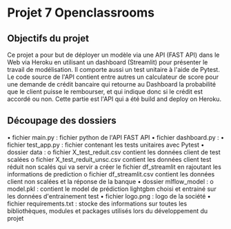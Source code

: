 # Projet 7 Openclassrooms

## Objectifs du projet
Ce projet a pour but de déployer un modèle via une API (FAST API) dans le Web via Heroku en utilisant un dashboard (Streamlit) pour présenter le travail de modélisation. Il comporte aussi un test unitaire à l'aide de Pytest. Le code source de l'API contient entre autres un calculateur de score pour une demande de crédit bancaire qui retourne au Dashboard la probabilité que le client puisse le rembourser, et qui indique donc si le crédit est accordé ou non. Cette partie est l'API qui a été build and deploy on Heroku.

## Découpage des dossiers
•	fichier main.py : fichier python de l'API FAST API
•	fichier dashboard.py :
•	fichier test_app.py : fichier contenant les tests unitaires avec Pytest
•	dossier data :
o	fichier X_test_reduit.csv contient les données client de test scalées
o	fichier X_test_reduit_unsc.csv contient les données client test réduit non scalés qui va servir a créer le fichier df_streamlit en rajoutant les informations de prediction
o	fichier df_streamlit.csv contient les données client non scalées et la réponse de la banque
•	dossier mlflow_model :
o	model.pkl : contient le model de prédiction lightgbm choisi et entrainé sur les données d'entrainement test
•	fichier logo.png : logo de la société
•	fichier requirements.txt : stocke des informations sur toutes les bibliothèques, modules et packages utilisés lors du développement du projet
